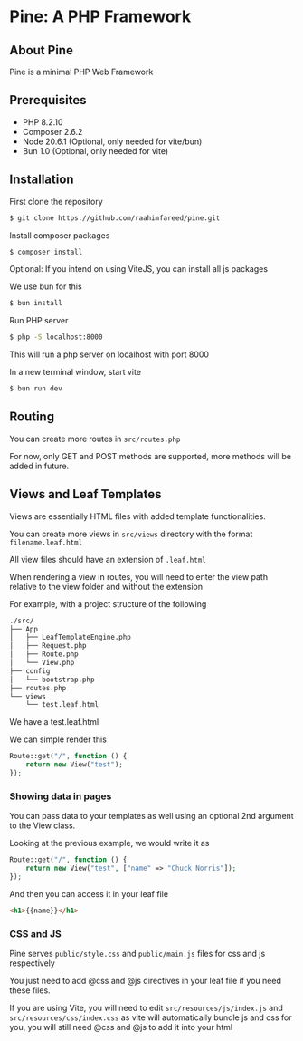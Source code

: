 # Pine: A PHP Framework
## About Pine

Pine is a minimal PHP Web Framework

## Prerequisites
- PHP 8.2.10
- Composer 2.6.2
- Node 20.6.1 (Optional, only needed for vite/bun)
- Bun 1.0 (Optional, only needed for vite)

## Installation

First clone the repository
```sh
$ git clone https://github.com/raahimfareed/pine.git
```

Install composer packages
```sh
$ composer install
```

Optional: If you intend on using ViteJS, you can install all js packages

We use bun for this
```sh
$ bun install
```

Run PHP server
```sh
$ php -S localhost:8000
```

This will run a php server on localhost with port 8000

In a new terminal window, start vite

```sh
$ bun run dev
```

## Routing

You can create more routes in `src/routes.php`

For now, only GET and POST methods are supported, more methods will be added in future.

## Views and Leaf Templates

Views are essentially HTML files with added template functionalities.

You can create more views in `src/views` directory with the format `filename.leaf.html`

All view files should have an extension of `.leaf.html`

When rendering a view in routes, you will need to enter the view path relative to the view folder and without the extension

For example, with a project structure of the following
```sh
./src/
├── App
│   ├── LeafTemplateEngine.php
│   ├── Request.php
│   ├── Route.php
│   └── View.php
├── config
│   └── bootstrap.php
├── routes.php
└── views
    └── test.leaf.html
```

We have a test.leaf.html

We can simple render this

```php
Route::get("/", function () {
    return new View("test");
});
```

### Showing data in pages

You can pass data to your templates as well using an optional 2nd argument to the View class.

Looking at the previous example, we would write it as

```php
Route::get("/", function () {
    return new View("test", ["name" => "Chuck Norris"]);
});
```

And then you can access it in your leaf file

```html
<h1>{{name}}</h1>
```

### CSS and JS
Pine serves `public/style.css` and `public/main.js` files for css and js respectively

You just need to add @css and @js directives in your leaf file if you need these files.

If you are using Vite, you will need to edit `src/resources/js/index.js` and `src/resources/css/index.css`
as vite will automatically bundle js and css for you, you will still need @css and @js to add it into your html

